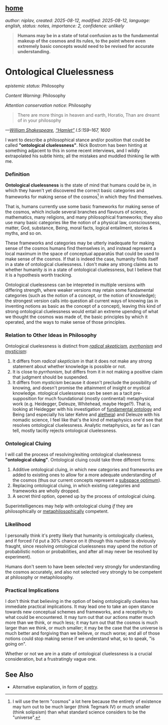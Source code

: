 [home](./index.md)
-------------------

*author: niplav, created: 2025-08-12, modified: 2025-08-12, language: english, status: notes, importance: 2, confidence: unlikely*

> __Humans may be in a state of total confusion as to the fundamental
makeup of the cosmos and its rules, to the point where even extremely
basic concepts would need to be revised for accurate understanding.__

Ontological Cluelessness
=========================

*epistemic status*: Philosophy

*Content Warning*: Philosophy

*Attention conservation notice*: Philosophy

> There are more things in heaven and earth, Horatio, Than are dreamt
of in your philosophy

*—[William Shakespeare](https://en.wikipedia.org/wiki/William_Shakespeare), [“Hamlet”](https://en.wikipedia.org/wiki/Hamlet) I.5:159–167, 1600*

I want to describe a philosophical stance and/or position that could
be called __"ontological cluelessness"__.<!--TODO: or __"metaphysical
cluelessness"__?--> Nick Bostrom has been hinting at something adjacent to
this in some recent interviews<!--TODO: link-->, and I wildly extrapolated
his subtle hints; all the mistakes and muddled thinking lie with me.

### Definition

__Ontological cluelessness__ is the state of mind that humans could be
in, in which they haven't yet discovered the correct basic categories
and frameworks for making sense of the cosmos[^terminology] in which
they find themselves.

[^terminology]: I will use the term "cosmos" a lot here because the entirety of existence may turn out to be much larger (think Tegmark IV) or much smaller (think solipsism) than what standard science considers to be the "universe".

That is, humans currently use some basic frameworks for making sense
of the cosmos, which include several branches and flavours of science,
mathematics, many religions, and many philosophical frameworks; they
also use many basic categories like the notion of a physical law,
consciousness, matter, God, substance, Being, moral facts, logical
entailment, stories & myths, and so on.

These frameworks and categories may be utterly inadequate for making
sense of the cosmos humans find themselves in, and instead represent a
local maximum in the space of conceptual apparatūs that could be used
to make sense of the cosmos. If that is indeed the case, humanity finds
itself in a state of ontological cluelessness. I don't make any strong
claims as to whether humanity *is* in a state of ontological cluelessness,
but I believe that it is a hypothesis worth tracking.

Ontological cluelessness can be intepreted in multiple versions with
differing strength, where weaker versions may retain some fundamental
categories (such as the notion of a concept, or the notion of knowledge);
the strongest version calls into question all current ways of knowing
(as in inventing notions as basic as the concept of a concept), leaving
this kind of strong ontological cluelessness would entail an extreme
upending of what we thought the cosmos was made of, the basic principles
by which it operated, and the ways to make sense of those principles.

### Relation to Other Ideas in Philosophy

Ontological cluelessness is distinct from [*radical
skepticism*](https://en.wikipedia.org/wiki/Radical_skepticism),
[*pyrrhonism*](https://en.wikipedia.org/wiki/Pyrrhonism) and
[*mysticism*](https://en.wikipedia.org/wiki/Mysticism):

<!--Rework the stuff below-->

1. It differs from *radical skepticism* in that it does not make any strong statement about whether knowledge is possible or not.
2. It is close to *pyrrhonism*, but differs from it in not making a positive claim that judgment should be suspended.
3. It differs from *mysticism* because it doesn't preclude the possibility of knowing, and doesn't promise the attainment of insight or mystical knowledge.
ntological cluelessness can be seen as a tacit pre-supposition
for much foundational (mostly continental) metaphysical work
(e.g. Heidegger, Deleuze, Whitehead, maybe Hegel?). That is,
looking at Heidegger with his investigation of [fundamental
ontology](https://en.wikipedia.org/wiki/Fundamental_ontology)
and Being (and especially his later Kehre and
[aletheia](https://en.wikipedia.org/wiki/Aletheia)) and Deleuze with
his nomadic science, I feel like that's the kind of metaphysics one'd
see that resolves ontological cluelessness. Analytic metaphysics, as
far as I can tell, mostly tacitly rejects ontological cluelessness.

### Ontological Cluing

I will call the process of resolving/exiting ontological cluelessness
__"ontological cluing"__. Ontological cluing could take three different
forms:

1. Additive ontological cluing, in which new categories and frameworks are added to existing ones to allow for a more adequate understanding of the cosmos (thus our current concepts represent a [subspace optimum](https://www.lesswrong.com/posts/yuP4D4Pz79uyPS9KW)).
2. Replacing ontological cluing, in which existing categories and frameworks are wholly dropped.
3. A secret third option, opened up by the process of ontological cluing.

Superintelligences may help with
ontological cluing *if* they are philosophically or
[metaphilosophically](https://www.lesswrong.com/posts/fJqP9WcnHXBRBeiBg/meta-questions-about-metaphilosophy)
competent.

### Likelihood

I personally think it's pretty likely that humanity is ontologically
clueless, and if forced I'd put a 30% chance on it (though this number
is obviously fraught, since resolving ontological cluelessness may upend
the notion of probabilistic notion or probabilities, and after all may
never be resolved by experiment).

Humans don't seem to have been selected very strongly for understanding
the cosmos accurately, and also not selected very strongly to be competent
at philosophy or metaphilosophy.

### Practical Implications

I don't think that believing in the option of being ontologically clueless
has immediate practical implications. It may lead one to take an open
stance towards new conceptual schemes and frameworks, and a receptivity
to what could be encountered. It may turn out that our actions matter
much more than we think, or much less; it may turn out that the cosmos
is much larger than we think, or much smaller; it may be the case that
the universe is much better and forgiving than we believe, or much worse;
and all of those notions could stop making sense if we understand what,
so to speak, "is going on".

Whether or not we are in a state of ontological cluelessness is
a crucial consideration<!--TODO: link-->, but a frustratingly
vague one.

<!--https://openrouter.ai/chat?room=orc-1753280867-yMbMjAjTGt2PRGrqrk3z-->

See Also
---------

* Alternative explanation, in form of [poetry](./microfiction.html#The_Open_Sky).
